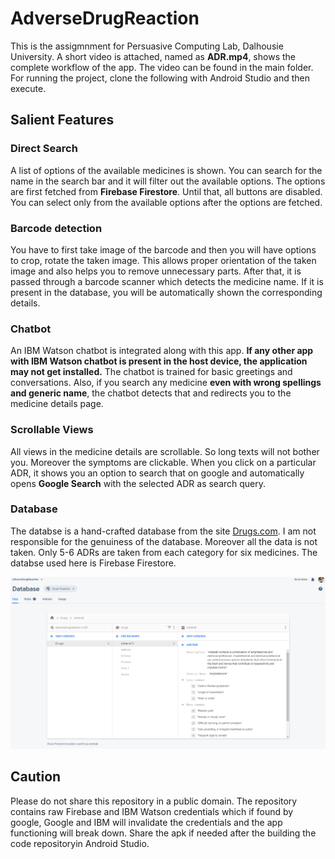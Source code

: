 # AdverseDrugReaction
This is the assigmnment for Persuasive Computing Lab, Dalhousie University. A short video is attached, named as **ADR.mp4**, shows the complete workflow of the app. The video can be found 
in the main folder. For running the project, clone the following with Android Studio and then execute.

## Salient Features

### Direct Search
A list of options of the available medicines is shown. You can search for the name in the search bar and it will filter out the available options.
The options are first fetched from **Firebase Firestore**. Until that, all buttons are disabled. You can select only from the available options after 
the options are fetched. 

### Barcode detection
You have to first take image of the barcode and then you will have options to crop, rotate the taken image. This allows proper orientation of the taken image
and also helps you to remove unnecessary parts. After that, it is passed through a barcode scanner which detects the medicine name. If it is 
present in the database, you will be automatically shown the corresponding details.

### Chatbot
An IBM Watson chatbot is integrated along with this app. **If any other app with IBM Watson chatbot is present in the host device, the application
may not get installed.** The chatbot is trained for basic greetings and conversations. Also, if you search any medicine **even with wrong spellings
and generic name**, the chatbot detects that and redirects you to the medicine details page. 

### Scrollable Views
All views in the medicine details are scrollable. So long texts will not bother you. Moreover the symptoms are clickable.
When you click on a particular ADR, it shows you an option to search that on google and automatically opens **Google Search** with the selected ADR as search query.

### Database 
The databse is a hand-crafted database from the site [Drugs.com](https://www.drugs.com/drug_information.html). I am not responsible for the 
genuiness of the database. Moreover all the data is not taken. Only 5-6 ADRs are taken from each category for six medicines. The databse used here 
is Firebase Firestore. 
 
![Screenshot](ADR.png)
 
 
 ## Caution
 Please do not share this repository in a public domain. The repository contains raw Firebase and IBM Watson credentials which if found by google, Google and IBM will invalidate the credentials and the app functioning will break down. Share the apk if needed after the building the code repositoryin Android Studio.
